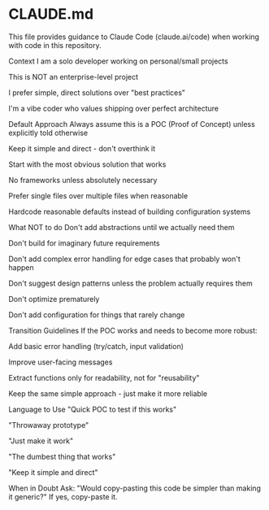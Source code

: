 # CLAUDE.md

This file provides guidance to Claude Code (claude.ai/code) when working with
code in this repository.

Context
I am a solo developer working on personal/small projects

This is NOT an enterprise-level project

I prefer simple, direct solutions over "best practices"

I'm a vibe coder who values shipping over perfect architecture

Default Approach
Always assume this is a POC (Proof of Concept) unless explicitly told otherwise

Keep it simple and direct - don't overthink it

Start with the most obvious solution that works

No frameworks unless absolutely necessary

Prefer single files over multiple files when reasonable

Hardcode reasonable defaults instead of building configuration systems

What NOT to do
Don't add abstractions until we actually need them

Don't build for imaginary future requirements

Don't add complex error handling for edge cases that probably won't happen

Don't suggest design patterns unless the problem actually requires them

Don't optimize prematurely

Don't add configuration for things that rarely change

Transition Guidelines
If the POC works and needs to become more robust:

Add basic error handling (try/catch, input validation)

Improve user-facing messages

Extract functions only for readability, not for "reusability"

Keep the same simple approach - just make it more reliable

Language to Use
"Quick POC to test if this works"

"Throwaway prototype"

"Just make it work"

"The dumbest thing that works"

"Keep it simple and direct"

When in Doubt
Ask: "Would copy-pasting this code be simpler than making it generic?" If yes, copy-paste it. 
